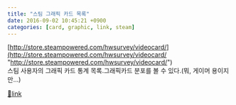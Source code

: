 ```yaml
---
title: "스팀 그래픽 카드 목록"
date: 2016-09-02 10:45:21 +0900
categories: [card, graphic, link, steam]
---
```


[http://store.steampowered.com/hwsurvey/videocard/](http://store.steampowered.com/hwsurvey/videocard/ "http://store.steampowered.com/hwsurvey/videocard/")  
스팀 사용자의 그래픽 카드 통계 목록.그래픽카드 분포를 볼 수 있다.(뭐, 게이머 용이지만...)


[🔗link](http://www.mins01.com/mh/tech/read/1034)